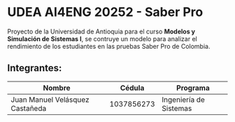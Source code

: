 # **UDEA AI4ENG 20252 - Saber Pro**
Proyecto de la Universidad de Antioquia para el curso **Modelos y Simulación de Sistemas I**, se contruye un modelo para analizar el rendimiento de los estudiantes en las pruebas Saber Pro de Colombia.
## **Integrantes:**
|Nombre|Cédula|Programa|
|--------|--------|----------|
|Juan Manuel Velásquez Castañeda|1037856273|Ingeniería de Sistemas|
